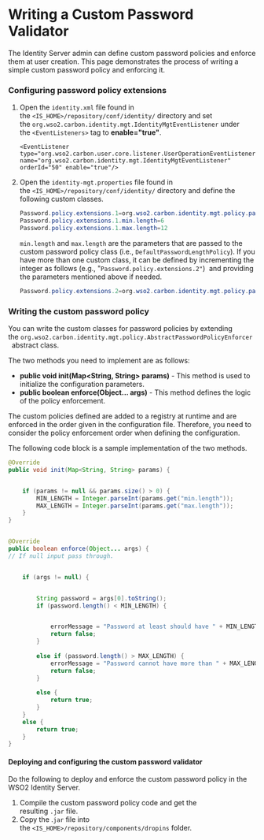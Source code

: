 # Writing a Custom Password Validator

The Identity Server admin can define custom password policies and
enforce them at user creation. This page demonstrates the process of
writing a simple custom password policy and enforcing it.

### Configuring password policy extensions

1.  Open the `identity.xml` file found in
    the `<IS_HOME>/repository/conf/identity/` directory and set
    the `org.wso2.carbon.identity.mgt.IdentityMgtEventListener` under
    the `<EventListeners>` tag to **enable="true"**. 

    ```
    <EventListener type="org.wso2.carbon.user.core.listener.UserOperationEventListener" 
    name="org.wso2.carbon.identity.mgt.IdentityMgtEventListener" orderId="50" enable="true"/>
    ```

2.  Open the `identity-mgt.properties` file found in
    the `<IS_HOME>/repository/conf/identity/` directory and define the
    following custom classes. 

    ``` java
    Password.policy.extensions.1=org.wso2.carbon.identity.mgt.policy.password.DefaultPasswordLengthPolicy
    Password.policy.extensions.1.min.length=6
    Password.policy.extensions.1.max.length=12
    ```

    `min.length` and `max.length` are the parameters that are passed to
    the custom password policy class (i.e.,
    `DefaultPasswordLengthPolicy`). If you have more than one custom
    class, it can be defined by incrementing the integer as follows
    (e.g., "`Password.policy.extensions.2"`)  and providing the
    parameters mentioned above if needed.

    ``` java
    Password.policy.extensions.2=org.wso2.carbon.identity.mgt.policy.password.DefaultPasswordNamePolicy
    ```

### Writing the custom password policy

You can write the custom classes for password policies by extending
the `org.wso2.carbon.identity.mgt.policy.AbstractPasswordPolicyEnforcer `abstract
class.

The two methods you need to implement are as follows: 

-   **public void init(Map&lt;String, String&gt; params)­** - This
    method is used to initialize the configuration parameters.
-   **public boolean enforce(Object... args)­** - This method defines
    the logic of the policy enforcement.

The custom policies defined are added to a registry at runtime and are
enforced in the order given in the configuration file. Therefore, you
need to consider the policy enforcement order when defining the
configuration.

The following code block is a sample implementation of the two methods. 

``` java
@Override
public void init(Map<String, String> params) {


    if (params != null && params.size() > 0) {
        MIN_LENGTH = Integer.parseInt(params.get("min.length"));
        MAX_LENGTH = Integer.parseInt(params.get("max.length"));
    }
}


@Override
public boolean enforce(Object... args) {
// If null input pass through.


    if (args != null) {


        String password = args[0].toString();
        if (password.length() < MIN_LENGTH) {


            errorMessage = "Password at least should have " + MIN_LENGTH + "characters";
            return false;
        } 
 
        else if (password.length() > MAX_LENGTH) {
            errorMessage = "Password cannot have more than " + MAX_LENGTH + "characters";
            return false;
        } 
 
        else {
            return true;
        }
    } 
    else {
        return true;
    }
}
```

#### Deploying and configuring the custom password validator

Do the following to deploy and enforce the custom password policy in the
WSO2 Identity Server. 

1.  Compile the custom password policy code and get the
    resulting `.jar` file. 
2.  Copy the .`jar` file into
    the `<IS_HOME>/repository/components/dropins` folder. 
